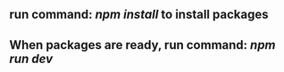<h2>run command: <i>npm install</i> to install packages</h2>
<h2>When packages are ready, run command: <i>npm run dev</i></h2>